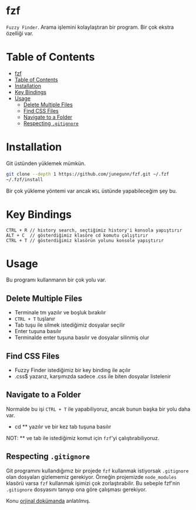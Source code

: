 # fzf

`Fuzzy Finder`. Arama işlemini kolaylaştıran bir program. Bir çok ekstra özelliği var.

# Table of Contents

- [fzf](#fzf)
- [Table of Contents](#table-of-contents)
- [Installation](#installation)
- [Key Bindings](#key-bindings)
- [Usage](#usage)
  - [Delete Multiple Files](#delete-multiple-files)
  - [Find CSS Files](#find-css-files)
  - [Navigate to a Folder](#navigate-to-a-folder)
  - [Respecting `.gitignore`](#respecting-gitignore)

# Installation

Git üstünden yüklemek mümkün.

```bash
git clone --depth 1 https://github.com/junegunn/fzf.git ~/.fzf
~/.fzf/install
```

Bir çok yükleme yöntemi var ancak `WSL` üstünde yapabileceğim şey bu.

# Key Bindings

```
CTRL + R // history search, seçtiğimiz history'i konsola yapıştırır
ALT + C  // gösterdiğimiz klasöre cd komutu çalıştırır
CTRL + T // gösterdiğimiz klasörün yolunu konsole yapıştırır
```

# Usage

Bu programı kullanmanın bir çok yolu var.

## Delete Multiple Files

- Terminale tm yazılır ve boşluk bırakılır
- `CTRL + T` tuşlanır
- Tab tuşu ile silmek istediğimiz dosyalar seçilir
- Enter tuşuna basılır
- Terminalde enter tuşuna basılır ve dosyalar silinmiş olur

## Find CSS Files

- Fuzzy Finder istediğimiz bir key binding ile açılır
- .css$ yazarız, karşımızda sadece .css ile biten dosyalar listelenir

## Navigate to a Folder

Normalde bu işi `CTRL + T` ile yapabiliyoruz, ancak bunun başka bir yolu daha var.

- cd ** yazılır ve bir kez tab tuşuna basılır

NOT: ** ve tab ile istediğimiz komut için `fzf`'yi çalıştırabiliyoruz.

## Respecting `.gitignore`

Git programını kullandığımız bir projede `fzf` kullanmak istiyorsak `.gitignore` olan dosyaları gizlememiz gerekiyor. Örneğin projemizde `node_modules` klasörü varsa `fzf` kullanmak işimizi çok zorlaştırabilir. Bu sebeple fzf'nin `.gitignore` dosyasını tanıyıp ona göre çalışması gerekiyor.

Konu [orjinal dokümanda](https://github.com/junegunn/fzf#respecting-gitignore) anlatılmış.